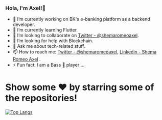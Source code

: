 ### Hola, I'm Axel!👋

- 🔭 I’m currently working on BK's e-banking platform as a backend developer.
- 🌱 I’m currently learning Flutter.
- 👯 I’m looking to collaborate on [Twitter - @shemaromeoaxel](https://twitter.com/shemaromeoaxel).
- 🤔 I’m looking for help with Blockchain.
- 💬 Ask me about tech-related stuff.
- 📫 How to reach me: [Twitter - @shemaromeoaxel](https://twitter.com/shemaromeoaxel), [Linkedin - Shema Romeo Axel](https://www.linkedin.com/in/shema-romeo-axel-105a03199/) .
- ⚡ Fun fact: I am a Bass 🎸 player ...



# Show some ❤️ by starring some of the repositories!


[![Top Langs](https://github-readme-stats.vercel.app/api/top-langs/?username=ShemaAxel&layout=compact)](https://github.com/ShemaAxel/github-readme-stats)
